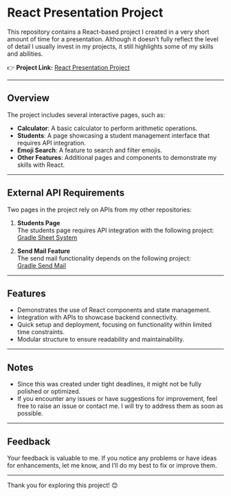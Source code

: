 # React Presentation Project

This repository contains a React-based project I created in a very short amount of time for a presentation. Although it doesn't fully reflect the level of detail I usually invest in my projects, it still highlights some of my skills and abilities. 

👉 **Project Link:** [React Presentation Project](https://github.com/gamertoky1188gro/react-f-p)

---

## Overview

The project includes several interactive pages, such as:

- **Calculator**: A basic calculator to perform arithmetic operations.
- **Students**: A page showcasing a student management interface that requires API integration.
- **Emoji Search**: A feature to search and filter emojis.
- **Other Features**: Additional pages and components to demonstrate my skills with React.

---

## External API Requirements

Two pages in the project rely on APIs from my other repositories:

1. **Students Page**  
   The students page requires API integration with the following project:  
   [Gradle Sheet System](https://github.com/gamertoky1188gro/gradle-sheet_system)

2. **Send Mail Feature**  
   The send mail functionality depends on the following project:  
   [Gradle Send Mail](https://github.com/gamertoky1188gro/gradle_send_mail)

---

## Features

- Demonstrates the use of React components and state management.
- Integration with APIs to showcase backend connectivity.
- Quick setup and deployment, focusing on functionality within limited time constraints.
- Modular structure to ensure readability and maintainability.

---

## Notes

- Since this was created under tight deadlines, it might not be fully polished or optimized. 
- If you encounter any issues or have suggestions for improvement, feel free to raise an issue or contact me. I will try to address them as soon as possible.

---

## Feedback

Your feedback is valuable to me. If you notice any problems or have ideas for enhancements, let me know, and I’ll do my best to fix or improve them.

---

Thank you for exploring this project! 😊
